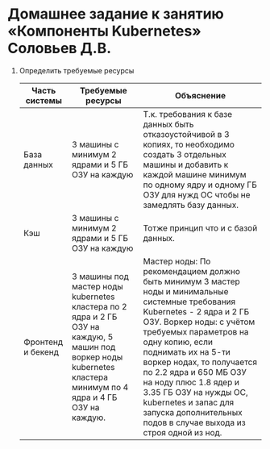 # Домашнее задание к занятию «Компоненты Kubernetes» Соловьев Д.В.

1. Определить требуемые ресурсы
   
   Часть системы | Требуемые ресурсы | Объяснение
   ------------- | ----------------- | ----------
   База данных | 3 машины с минимум 2 ядрами и 5 ГБ ОЗУ на каждую | Т.к. требования к базе данных быть отказоустойчивой в 3 копиях, то необходимо создать 3 отдельных машины и добавить к каждой машине минимум по одному ядру и одному ГБ ОЗУ для нужд ОС чтобы не замедлять базу данных.
   Кэш | 3 машины с минимум 2 ядрами и 5 ГБ ОЗУ на каждую | Тотже принцип что и с базой данных.
   Фронтенд и бекенд | 3 машины под мастер ноды kubernetes кластера по 2 ядра и 2 ГБ ОЗУ на каждую, 5 машин под воркер ноды kubernetes кластера минимум по 4 ядра и 4 ГБ ОЗУ на каждую. | Мастер ноды: По рекомендацием должно быть минимум 3 мастер ноды и минимальные системные требования Kubernetes - 2 ядра и 2 ГБ ОЗУ. Воркер ноды: с учётом требуемых параметров на одну копию, если поднимать их на 5-ти воркер нодах, то получается по 2.2 ядра и 650 МБ ОЗУ на ноду плюс 1.8 ядер и 3.35 ГБ ОЗУ на нужды ОС, kubernetes и запас для запуска дополнительных подов в случае выхода из строя одной из нод.